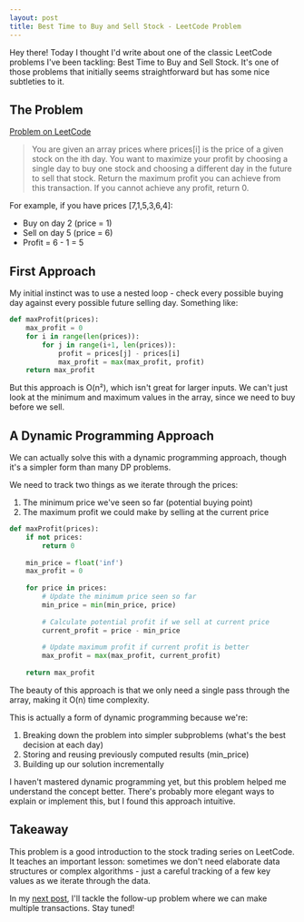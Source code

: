```yaml
---
layout: post
title: Best Time to Buy and Sell Stock - LeetCode Problem
---
```


Hey there! Today I thought I'd write about one of the classic LeetCode problems I've been tackling: Best Time to Buy and Sell Stock. It's one of those problems that initially seems straightforward but has some nice subtleties to it.

## The Problem

[Problem on LeetCode](https://leetcode.com/problems/best-time-to-buy-and-sell-stock/)


> You are given an array prices where prices[i] is the price of a given stock on the ith day.
> You want to maximize your profit by choosing a single day to buy one stock and choosing a different day in the future to sell that stock.
> Return the maximum profit you can achieve from this transaction. If you cannot achieve any profit, return 0.

For example, if you have prices [7,1,5,3,6,4]:
- Buy on day 2 (price = 1)
- Sell on day 5 (price = 6)
- Profit = 6 - 1 = 5

## First Approach

My initial instinct was to use a nested loop - check every possible buying day against every possible future selling day. Something like:

```python
def maxProfit(prices):
    max_profit = 0
    for i in range(len(prices)):
        for j in range(i+1, len(prices)):
            profit = prices[j] - prices[i]
            max_profit = max(max_profit, profit)
    return max_profit
```

But this approach is O(n²), which isn't great for larger inputs. We can't just look at the minimum and maximum values in the array, since we need to buy before we sell.

## A Dynamic Programming Approach

We can actually solve this with a dynamic programming approach, though it's a simpler form than many DP problems.

We need to track two things as we iterate through the prices:
1. The minimum price we've seen so far (potential buying point)
2. The maximum profit we could make by selling at the current price

```python
def maxProfit(prices):
    if not prices:
        return 0
        
    min_price = float('inf')
    max_profit = 0
    
    for price in prices:
        # Update the minimum price seen so far
        min_price = min(min_price, price)
        
        # Calculate potential profit if we sell at current price
        current_profit = price - min_price
        
        # Update maximum profit if current profit is better
        max_profit = max(max_profit, current_profit)
    
    return max_profit
```

The beauty of this approach is that we only need a single pass through the array, making it O(n) time complexity.

This is actually a form of dynamic programming because we're:
1. Breaking down the problem into simpler subproblems (what's the best decision at each day)
2. Storing and reusing previously computed results (min_price)
3. Building up our solution incrementally

I haven't mastered dynamic programming yet, but this problem helped me understand the concept better. There's probably more elegant ways to explain or implement this, but I found this approach intuitive.

## Takeaway

This problem is a good introduction to the stock trading series on LeetCode. It teaches an important lesson: sometimes we don't need elaborate data structures or complex algorithms - just a careful tracking of a few key values as we iterate through the data.

In my [next post](/2025/04/15/best-time-to-buy-and-sell-stock-ii/), I'll tackle the follow-up problem where we can make multiple transactions. Stay tuned! 